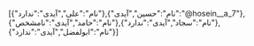 [{"نام":"علی","آیدی":"ندارد"},{"نام":"حسین","آیدی":"@hosein__a_7"},{"نام":"حامد","آیدی":"نامشخص"},{"نام":"سجاد","آیدی":"ندارد"},{"نام":"ابولفضل","آیدی":"ندارد"}]

